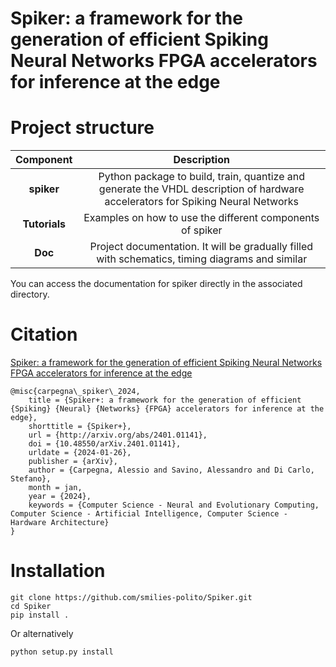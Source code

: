 # Spiker: a framework for the generation of efficient Spiking Neural Networks FPGA accelerators for inference at the edge


# Project structure
|	Component		|															Description																|
|:-----------------:|:---------------------------------------------------------------------------------------------------------------------------------:|
|	**spiker**		|	Python package to build, train, quantize and generate the VHDL description of hardware accelerators for Spiking Neural Networks	|
|	**Tutorials**	|									Examples on how to use the different components of spiker										|
|	**Doc**			|				Project documentation. It will be gradually filled with schematics, timing diagrams and similar						|

You can access the documentation for spiker directly in the associated directory.

# Citation
[Spiker: a framework for the generation of efficient Spiking Neural Networks FPGA accelerators for inference at the edge](https://arxiv.org/abs/2401.01141)

    @misc{carpegna\_spiker\_2024,
    	title = {Spiker+: a framework for the generation of efficient {Spiking} {Neural} {Networks} {FPGA} accelerators for inference at the edge},  
    	shorttitle = {Spiker+},  
    	url = {http://arxiv.org/abs/2401.01141},  
    	doi = {10.48550/arXiv.2401.01141},  
    	urldate = {2024-01-26},  
    	publisher = {arXiv},  
    	author = {Carpegna, Alessio and Savino, Alessandro and Di Carlo, Stefano},  
    	month = jan,  
    	year = {2024},  
    	keywords = {Computer Science - Neural and Evolutionary Computing, Computer Science - Artificial Intelligence, Computer Science - Hardware Architecture}   
    }

# Installation

    git clone https://github.com/smilies-polito/Spiker.git
    cd Spiker
	pip install .

Or alternatively

	python setup.py install
